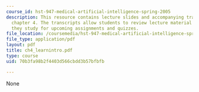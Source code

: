 ```yaml
---
course_id: hst-947-medical-artificial-intelligence-spring-2005
description: This resource contains lecture slides and accompanying transcripts for
  chapter 4. The transcripts allow students to review lecture material in detail as
  they study for upcoming assignments and quizzes.
file_location: /coursemedia/hst-947-medical-artificial-intelligence-spring-2005/70b3fa98b2f4403d566cbdd3b57bfbfb_ch4_learnintro.pdf
file_type: application/pdf
layout: pdf
title: ch4_learnintro.pdf
type: course
uid: 70b3fa98b2f4403d566cbdd3b57bfbfb

---
```

None
